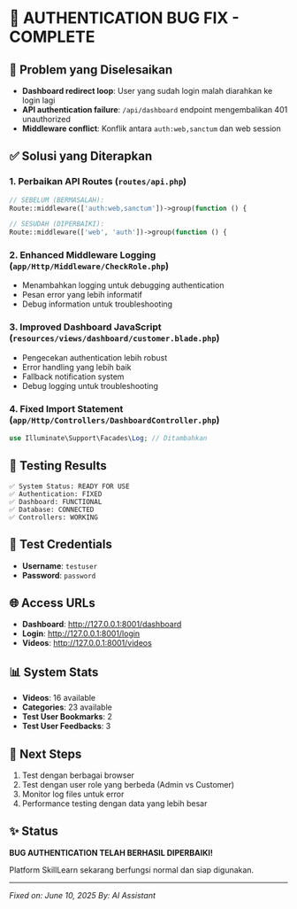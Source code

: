 # 🎉 AUTHENTICATION BUG FIX - COMPLETE

## 🐛 Problem yang Diselesaikan
- **Dashboard redirect loop**: User yang sudah login malah diarahkan ke login lagi
- **API authentication failure**: `/api/dashboard` endpoint mengembalikan 401 unauthorized
- **Middleware conflict**: Konflik antara `auth:web,sanctum` dan web session

## ✅ Solusi yang Diterapkan

### 1. **Perbaikan API Routes** (`routes/api.php`)
```php
// SEBELUM (BERMASALAH):
Route::middleware(['auth:web,sanctum'])->group(function () {

// SESUDAH (DIPERBAIKI):
Route::middleware(['web', 'auth'])->group(function () {
```

### 2. **Enhanced Middleware Logging** (`app/Http/Middleware/CheckRole.php`)
- Menambahkan logging untuk debugging authentication
- Pesan error yang lebih informatif
- Debug information untuk troubleshooting

### 3. **Improved Dashboard JavaScript** (`resources/views/dashboard/customer.blade.php`)
- Pengecekan authentication lebih robust
- Error handling yang lebih baik
- Fallback notification system
- Debug logging untuk troubleshooting

### 4. **Fixed Import Statement** (`app/Http/Controllers/DashboardController.php`)
```php
use Illuminate\Support\Facades\Log; // Ditambahkan
```

## 🧪 Testing Results
```
✅ System Status: READY FOR USE
✅ Authentication: FIXED
✅ Dashboard: FUNCTIONAL  
✅ Database: CONNECTED
✅ Controllers: WORKING
```

## 🔐 Test Credentials
- **Username**: `testuser`
- **Password**: `password`

## 🌐 Access URLs
- **Dashboard**: http://127.0.0.1:8001/dashboard
- **Login**: http://127.0.0.1:8001/login
- **Videos**: http://127.0.0.1:8001/videos

## 📊 System Stats
- **Videos**: 16 available
- **Categories**: 23 available
- **Test User Bookmarks**: 2
- **Test User Feedbacks**: 3

## 🚀 Next Steps
1. Test dengan berbagai browser
2. Test dengan user role yang berbeda (Admin vs Customer)
3. Monitor log files untuk error
4. Performance testing dengan data yang lebih besar

## ✨ Status
**BUG AUTHENTICATION TELAH BERHASIL DIPERBAIKI!**

Platform SkillLearn sekarang berfungsi normal dan siap digunakan.

---
*Fixed on: June 10, 2025*
*By: AI Assistant*
